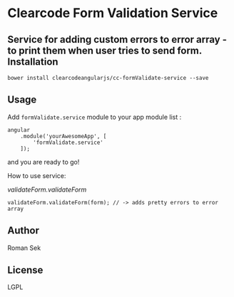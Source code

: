 Clearcode Form Validation Service
=========

Service for adding custom errors to error array - to print them when user tries to send form.
Installation
--------------
``` bower install clearcodeangularjs/cc-formValidate-service --save ```


Usage
------

Add ``` formValidate.service ``` module to your app module list :


```
angular
    .module('yourAwesomeApp', [
        'formValidate.service'
    ]);
```
and you are ready to go!

How to use service:

*validateForm.validateForm*

```
validateForm.validateForm(form); // -> adds pretty errors to error array

```

Author
------

Roman Sek


License
----

LGPL

